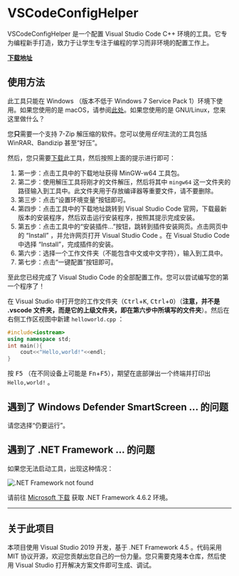 # VSCodeConfigHelper

VSCodeConfigHelper 是一个配置 Visual Studio Code C++ 环境的工具。它专为编程新手打造，致力于让学生专注于编程的学习而非环境的配置工作上。

**[下载地址](https://github.com/Guyutongxue/VSCodeConfigHelper/releases)**

## 使用方法

此工具只能在 Windows （版本不低于 Windows 7 Service Pack 1）环境下使用。如果您使用的是 macOS，请参阅[此处](VS_Code_in_Mac.md)。如果您使用的是 GNU/Linux，您来这里做什么？

您**只**需要一个支持 7-Zip 解压缩的软件。您可以使用*任何*主流的工具包括 WinRAR、Bandizip 甚至“好压”。

然后，您只需要[下载](https://github.com/Guyutongxue/VSCodeConfigHelper/releases)此工具，然后按照上面的提示进行即可：

1. 第一步：点击工具中的下载地址获得 MinGW-w64 工具包。
2. 第二步：使用解压工具将刚才的文件解压，然后将其中 `mingw64` 这一文件夹的路径输入到工具中。此文件夹用于存放编译器等重要文件，请不要删除。
3. 第三步：点击“设置环境变量”按钮即可。
4. 第四步：点击工具中的下载地址跳转到 Visual Studio Code 官网，下载最新版本的安装程序，然后双击运行安装程序，按照其提示完成安装。
5. 第五步：点击工具中的“安装插件...”按钮，跳转到插件安装网页。点击网页中的 “Install” ，并允许网页打开 Visual Studio Code 。在 Visual Studio Code 中选择 “Install”，完成插件的安装。
6. 第六步：选择一个工作文件夹（不能包含中文或中文字符），输入到工具中。
7. 第七步：点击“一键配置”按钮即可。

至此您已经完成了 Visual Studio Code 的全部配置工作。您可以尝试编写您的第一个程序了！

在 Visual Studio 中打开您的工作文件夹（<Kbd>Ctrl</kbd>+<Kbd>K</kbd>, <Kbd>Ctrl</kbd>+<Kbd>O</kbd>）（**注意，并不是 .vscode 文件夹，而是它的上级文件夹，即在第六步中所填写的文件夹**）。然后在右侧工作区视图中新建 `helloworld.cpp` ：

```C++
#include<iostream>
using namespace std;
int main(){
    cout<<"Hello,world!"<<endl;
}
```

按 <kbd>F5</kbd> （在不同设备上可能是 <kbd>Fn</kbd>+<kbd>F5</kbd>），期望在底部弹出一个终端并打印出 `Hello,world!` 。

## 遇到了 Windows Defender SmartScreen ... 的问题

请您选择“仍要运行”。

## 遇到了 .NET Framework ... 的问题

如果您无法启动工具，出现这种情况：

![.NET Framework not found](https://s2.ax1x.com/2020/01/14/lqbwOU.jpg)

请前往 [Microsoft 下载](https://www.microsoft.com/zh-CN/download/details.aspx?id=53344) 获取 .NET Framework 4.6.2 环境。

-----

## 关于此项目

本项目使用 Visual Studio 2019 开发，基于 .NET Framework 4.5 。代码采用 MIT 协议开源，欢迎您贡献出您自己的一份力量。您只需要克隆本仓库，然后使用 Visual Studio 打开解决方案文件即可生成、调试。
